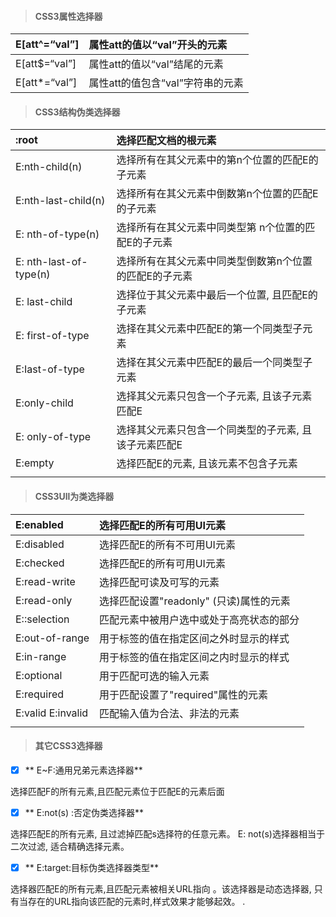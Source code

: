 > #### CSS3属性选择器

| E\[att^=“val”\] | 属性att的值以“val”开头的元素 |
| :--- | :--- |
| E\[att$=“val”\] | 属性att的值以“val”结尾的元素 |
| E\[att\*=“val”\] | 属性att的值包含“val”字符串的元素 |

> #### CSS3结构伪类选择器

| :root | 选择匹配文档的根元素 |
| :--- | :--- |
| E:nth-child\(n\) | 选择所有在其父元素中的第n个位置的匹配E的子元素 |
| E:nth-last-child\(n\) | 选择所有在其父元素中倒数第n个位置的匹配E的子元素 |
| E: nth-of-type\(n\) | 选择所有在其父元素中同类型第 n个位置的匹配E的子元素 |
| E: nth-last-of- type\(n\) | 选择所有在其父元素中同类型倒数第n个位置的匹配E的子元素 |
| E: last-child | 选择位于其父元素中最后一个位置, 且匹配E的子元素 |
| E: first-of-type | 选择在其父元素中匹配E的第一个同类型子元素 |
| E:Iast-of-type | 选择在其父元素中匹配E的最后一个同类型子元素 |
| E:onIy-child | 选择其父元素只包含一个子元素, 且该子元素匹配E |
| E: only-of-type | 选择其父元素只包含一个同类型的子元素, 且该子元素匹配E |
| E:empty | 选择匹配E的元素, 且该元素不包含子元素 |
|  |  |

> #### CSS3Ull为类选择器

| E:enabled | 选择匹配E的所有可用UI元素 |
| :--- | :--- |
| E:disabled | 选择匹配E的所有不可用UI元素 |
| E:checked | 选择匹配E的所有可用UI元素 |
| E:read-write | 选择匹配可读及可写的元素 |
| E:read-only | 选择匹配设置"readonly" \(只读\)属性的元素 |
| E::selection | 匹配元素中被用户选中或处于高亮状态的部分 |
| E:out-of-range | 用于标签的值在指定区间之外时显示的样式 |
| E:in-range | 用于标签的值在指定区间之内时显示的样式 |
| E:optional | 用于匹配可选的输入元素 |
| E:required | 用于匹配设置了"required"属性的元素 |
| E:valid E:invalid | 匹配输入值为合法、非法的元素 |
|  |  |

> #### 其它CSS3选择器

* [x] ** E~F:通用兄弟元素选择器**

选择匹配F的所有元素,且匹配元素位于匹配E的元素后面

* [x] ** E:not\(s\) :否定伪类选择器**

选择匹配E的所有元素, 且过滤掉匹配s选择符的任意元素。 E: not\(s\)选择器相当于二次过滤, 适合精确选择元素。

* [x] ** E:target:目标伪类选择器类型**

选择器匹配E的所有元素,且匹配元素被相关URL指向 。该选择器是动态选择器, 只有当存在的URL指向该匹配的元素时,样式效果才能够起效。                 .


